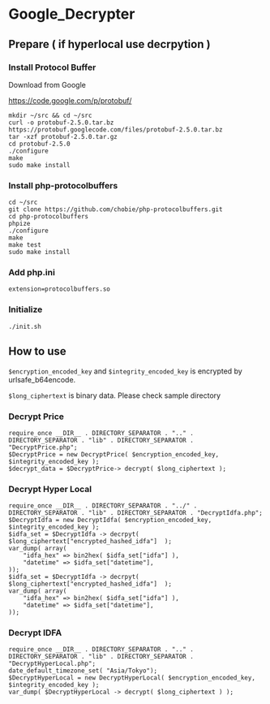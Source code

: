 Google_Decrypter
================

## Prepare ( if hyperlocal use decrpytion )

### Install Protocol Buffer

Download from Google

https://code.google.com/p/protobuf/

```
mkdir ~/src && cd ~/src
curl -o protobuf-2.5.0.tar.bz https://protobuf.googlecode.com/files/protobuf-2.5.0.tar.bz
tar -xzf protobuf-2.5.0.tar.gz
cd protobuf-2.5.0
./configure
make
sudo make install
```

### Install php-protocolbuffers

```
cd ~/src
git clone https://github.com/chobie/php-protocolbuffers.git
cd php-protocolbuffers
phpize
./configure
make
make test
sudo make install
```

### Add php.ini

```
extension=protocolbuffers.so
```

### Initialize 

```
./init.sh
```

## How to use

```$encryption_encoded_key``` and ```$integrity_encoded_key``` is encrypted by urlsafe_b64encode.

```$long_ciphertext``` is binary data. 
Please check sample directory

### Decrypt Price
```
require_once __DIR__ . DIRECTORY_SEPARATOR . ".." . DIRECTORY_SEPARATOR . "lib" . DIRECTORY_SEPARATOR . "DecryptPrice.php";
$DecryptPrice = new DecryptPrice( $encryption_encoded_key, $integrity_encoded_key );
$decrypt_data = $DecryptPrice-> decrypt( $long_ciphertext );
```

### Decrypt Hyper Local
```
require_once __DIR__ . DIRECTORY_SEPARATOR . "../" . DIRECTORY_SEPARATOR . "lib" . DIRECTORY_SEPARATOR . "DecryptIdfa.php";
$DecryptIdfa = new DecryptIdfa( $encryption_encoded_key, $integrity_encoded_key );
$idfa_set = $DecryptIdfa -> decrpyt( $long_ciphertext["encrypted_hashed_idfa"]  );
var_dump( array(
    "idfa_hex" => bin2hex( $idfa_set["idfa"] ),
    "datetime" => $idfa_set["datetime"],
));
$idfa_set = $DecryptIdfa -> decrpyt( $long_ciphertext["encrypted_hashed_idfa"]  );
var_dump( array(
    "idfa_hex" => bin2hex( $idfa_set["idfa"] ),
    "datetime" => $idfa_set["datetime"],
));
```

### Decrypt IDFA
```
require_once __DIR__ . DIRECTORY_SEPARATOR . ".." . DIRECTORY_SEPARATOR . "lib" . DIRECTORY_SEPARATOR . "DecryptHyperLocal.php";
date_default_timezone_set( "Asia/Tokyo");
$DecryptHyperLocal = new DecryptHyperLocal( $encryption_encoded_key, $integrity_encoded_key );
var_dump( $DecryptHyperLocal -> decrypt( $long_ciphertext ) );
```
